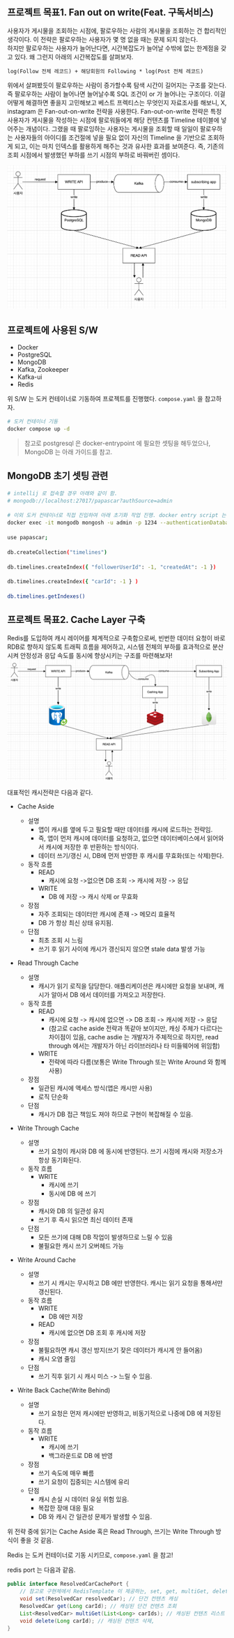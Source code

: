 ## 프로젝트 목표1. Fan out on write(Feat. 구독서비스)
사용자가 게시물을 조회하는 시점에, 팔로우하는 사람의 게시물을 조회하는 건 합리적인 생각이다. 이 전략은 팔로우하는 사용자가 몇 명 없을 때는 문제 되지 않는다. \
하지만 팔로우하는 사용자가 늘어난다면, 시간복잡도가 늘어날 수밖에 없는 한계점을 갖고 있다. 왜 그런지 아래의 시간복잡도를 살펴보자.
```
log(Follow 전체 레코드) + 해당회원의 Following * log(Post 전체 레코드)
```
위에서 살펴봤듯이 팔로우하는 사람이 증가할수록 탐색 시간이 길어지는 구조를 갖는다.
즉 팔로우하는 사람이 늘어나면 늘어날수록 SQL 조건이 or 가 늘어나는 구조이다.
이걸 어떻게 해결하면 좋을지 고민해보고 베스트 프렉티스는 무엇인지 자료조사를 해보니, X, instagram 은 Fan-out-on-write 전략을 사용한다.
Fan-out-on-write 전략은 특정 사용자가 게시물을 작성하는 시점에 팔로워들에게 해당 컨텐츠를 Timeline 테이블에 넣어주는 개념이다.
그랬을 때 팔로잉하는 사용자는 게시물을 조회할 때 일일이 팔로우하는 사용자들의 아이디를 조건절에 넣을 필요 없이 자신의 Timeline 을 기반으로 조회하게 되고, 이는 마치 인덱스를 활용하게 해주는 것과 유사한 효과를 보여준다.
즉, 기존의 조회 시점에서 발생했던 부하를 쓰기 시점의 부하로 바꿔버린 셈이다.

![img.png](ref/img.png)

## 프로젝트에 사용된 S/W
- Docker
- PostgreSQL
- MongoDB
- Kafka, Zookeeper
- Kafka-ui
- Redis

위 S/W 는 도커 컨테이너로 기동하여 프로젝트를 진행했다. `compose.yaml` 을 참고하자.
```bash
# 도커 컨테이너 기동
docker compose up -d
```

>참고로 postgresql 은 docker-entrypoint 에 필요한 셋팅을 해두었으나, MongoDB 는 아래 가이드를 참고. 
## MongoDB 초기 셋팅 관련
```bash
# intellij 로 접속할 경우 아래와 같이 함.
# mongodb://localhost:27017/papascar?authSource=admin

# 이외 도커 컨테이너로 직접 진입하여 아래 초기화 작업 진행. docker entry script 는.. 추후에 알아보겠음
docker exec -it mongodb mongosh -u admin -p 1234 --authenticationDatabase admin

use papascar;

db.createCollection("timelines")

db.timelines.createIndex({ "followerUserId": -1, "createdAt": -1 })

db.timelines.createIndex({ "carId": -1 } )

db.timelines.getIndexes()
```

## 프로젝트 목표2. Cache Layer 구축
Redis를 도입하여 캐시 레이어를 체계적으로 구축함으로써, 빈번한 데이터 요청이 바로 RDB로 향하지 않도록 트래픽 흐름을 제어하고, 시스템 전체의 부하를 효과적으로 분산시켜 안정성과 응답 속도를 동시에 향상시키는 구조를 마련해보자!
![img.png](imgs/cache_img.png)

대표적인 캐시전략은 다음과 같다.
- Cache Aside
    - 설명
        - 앱이 캐시를 옆에 두고 필요할 때만 데이터를 캐시에 로드하는 전략임.
        - 즉, 앱이 먼저 캐시에 데이터를 요청하고, 없으면 데이터베이스에서 읽어와서 캐시에 저장한 후 반환하는 방식이다.
        - 데이터 쓰기/갱신 시, DB에 먼저 반영한 후 캐시를 무효화(또는 삭제)한다.
    - 동작 흐름
        - READ
            - 캐시에 요청 ->없으면 DB 조회 -> 캐시에 저장 -> 응답
        - WRITE
            - DB 에 저장 -> 캐시 삭제 or 무효화
    - 장점
        - 자주 조회되는 데이터만 캐시에 존재 -> 메모리 효율적
        - DB 가 항상 최신 상태 유지됨.
    - 단점
        - 최초 조회 시 느림
        - 쓰기 후 읽기 사이에 캐시가 갱신되지 않으면 stale data 발생 가능

- Read Through Cache
    - 설명
        - 캐시가 읽기 로직을 담당한다. 애플리케이션은 캐시에만 요청을 보내며, 캐시가 알아서 DB 에서 데이터를 가져오고 저장한다.
    - 동작 흐름
        - READ
            - 캐시에 요청 -> 캐시에 없으면 -> DB 조회 -> 캐시에 저장 -> 응답
            - (참고로 cache aside 전략과 똑같아 보이지만, 캐싱 주체가 다르다는 차이점이 있음, cache asdie 는 개발자가 주체적으로 하지만, read through 에서는 개발자가 아닌 라이브러리나 타 미들웨어에 위임함)
        - WRITE
            - 전략에 따라 다름(보통은 Write Through 또는 Write Around 와 함께 사용)
    - 장점
        - 일관된 캐시에 액세스 방식(앱은 캐시만 사용)
        - 로직 단순화
    - 단점
        - 캐시가 DB 접근 책임도 져야 하므로 구현이 복잡해질 수 있음.

- Write Through Cache
    - 설명
        - 쓰기 요청이 캐시와 DB 에 동시에 반영된다. 쓰기 시점에 캐시와 저장소가 항상 동기화된다.
    - 동작 흐름
        - WRITE
            - 캐시에 쓰기
            - 동시에 DB 에 쓰기
    - 장점
        - 캐시와 DB 의 일관성 유지
        - 쓰기 후 즉시 읽으면 최신 데이터 존재
    - 단점
        - 모든 쓰기에 대해 DB 작업이 발생하므로 느릴 수 있음
        - 불필요한 캐시 쓰기 오버헤드 가능

- Write Around Cache
    - 설명
        - 쓰기 시 캐시는 무시하고 DB 에만 반영한다. 캐시는 읽기 요청을 통해서만 갱신된다.
    - 동작 흐름
        - WRITE
            - DB 에만 저장
        - READ
            - 캐시에 없으면 DB 조회 후 캐시에 저장
    - 장점
        - 불필요하면 캐시 갱신 방지(쓰기 잦은 데이터가 캐시게 안 들어옴)
        - 캐시 오염 줄임
    - 단점
        - 쓰기 직후 읽기 시 캐시 미스 -> 느릴 수 있음.

- Write Back Cache(Write Behind)
    - 설명
        - 쓰기 요청은 먼저 캐시에만 반영하고, 비동기적으로 나중에 DB 에 저장된다.
    - 동작 흐름
        - WRITE
            - 캐시에 쓰기
            - 백그라운드로 DB 에 반영
    - 장점
        - 쓰기 속도에 매우 빠름
        - 쓰기 요청이 집중되는 시스템에 유리
    - 단점
        - 캐시 손실 시 데이터 유실 위험 있음.
        - 복잡한 장애 대응 필요
        - DB 와 캐시 간 일관성 문제가 발생할 수 있음.

위 전략 중에 읽기는 Cache Aside 혹은 Read Through, 쓰기는 Write Through 방식이 좋을 것 같음.

Redis 는 도커 컨테이너로 기동 시키므로, `compose.yaml` 을 참고! 

redis port 는 다음과 같음.
```java
public interface ResolvedCarCachePort {
    // 참고로 구현체에서 RedisTemplate 이 제공하는, set, get, multiGet, delete 를 사용하면 될듯함
    void set(ResolvedCar resolvedCar); // 단건 컨텐츠 캐싱
    ResolvedCar get(Long carId); // 캐싱된 단건 컨텐츠 조회
    List<ResolvedCar> multiGet(List<Long> carIds); // 캐싱된 컨텐츠 리스트 조회 
    void delete(Long carId); // 캐싱된 컨텐츠 삭제,
}
```